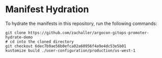 # Manifest Hydration

To hydrate the manifests in this repository, run the following commands:

```shell
git clone https://github.com/zachaller/argocon-gitops-promoter-hydrate-demo
# cd into the cloned directory
git checkout 6dec7b9ae56b0efca02a60956f4a9e4dc53e5b01
kustomize build ./user-configuration/production/us-west-1
```
